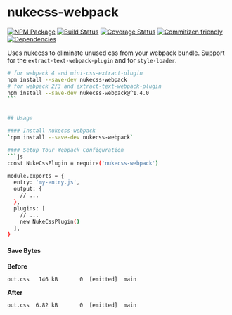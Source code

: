 # nukecss-webpack

[![NPM Package](https://badge.fury.io/js/nukecss-webpack.svg)](https://www.npmjs.com/package/nukecss-webpack)
[![Build Status](https://travis-ci.org/patrickhulce/nukecss-webpack.svg?branch=master)](https://travis-ci.org/patrickhulce/nukecss-webpack)
[![Coverage Status](https://coveralls.io/repos/github/patrickhulce/nukecss-webpack/badge.svg?branch=master)](https://coveralls.io/github/patrickhulce/nukecss-webpack?branch=master)
[![Commitizen friendly](https://img.shields.io/badge/commitizen-friendly-brightgreen.svg)](http://commitizen.github.io/cz-cli/)
[![Dependencies](https://david-dm.org/patrickhulce/nukecss-webpack.svg)](https://david-dm.org/patrickhulce/nukecss-webpack)

Uses [nukecss](https://github.com/patrickhulce/nukecss) to eliminate unused css from your webpack bundle. Support for the `extract-text-webpack-plugin` and for `style-loader`.

````bash
# for webpack 4 and mini-css-extract-plugin
npm install --save-dev nukecss-webpack
# for webpack 2/3 and extract-text-webpack-plugin
npm install --save-dev nukecss-webpack@^1.4.0
```


## Usage

#### Install nukecss-webpack
`npm install --save-dev nukecss-webpack`

#### Setup Your Webpack Configuration
```js
const NukeCssPlugin = require('nukecss-webpack')

module.exports = {
  entry: 'my-entry.js',
  output: {
    // ...
  },
  plugins: [
    // ...
    new NukeCssPlugin()
  ],
}
````

#### Save Bytes

**Before**

```
out.css   146 kB       0  [emitted]  main
```

**After**

```
out.css  6.82 kB       0  [emitted]  main
```
